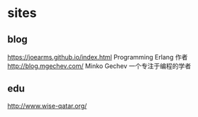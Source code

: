 sites
========  

## blog  

https://joearms.github.io/index.html  Programming Erlang 作者  
http://blog.mgechev.com/   Minko Gechev  一个专注于编程的学者  


## edu  
http://www.wise-qatar.org/